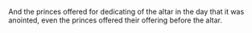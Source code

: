 And the princes offered for dedicating of the altar in the day that it was anointed, even the princes offered their offering before the altar.
